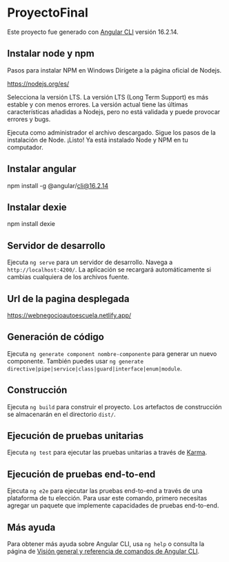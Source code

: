 # ProyectoFinal

Este proyecto fue generado con [Angular CLI](https://github.com/angular/angular-cli) versión 16.2.14.

## Instalar node y npm

Pasos para instalar NPM en Windows
Dirígete a la página oficial de Nodejs.

https://nodejs.org/es/

Selecciona la versión LTS.
La versión LTS (Long Term Support) es más estable y con menos errores. La versión actual tiene las últimas características añadidas a Nodejs, pero no está validada y puede provocar errores y bugs.

Ejecuta como administrador el archivo descargado.
Sigue los pasos de la instalación de Node.
¡Listo! Ya está instalado Node y NPM en tu computador.

## Instalar angular

npm install -g @angular/cli@16.2.14

## Instalar dexie

npm install dexie

## Servidor de desarrollo

Ejecuta `ng serve` para un servidor de desarrollo. Navega a `http://localhost:4200/`. La aplicación se recargará automáticamente si cambias cualquiera de los archivos fuente.

## Url de la pagina desplegada

https://webnegocioautoescuela.netlify.app/

## Generación de código

Ejecuta `ng generate component nombre-componente` para generar un nuevo componente. También puedes usar `ng generate directive|pipe|service|class|guard|interface|enum|module`.

## Construcción

Ejecuta `ng build` para construir el proyecto. Los artefactos de construcción se almacenarán en el directorio `dist/`.

## Ejecución de pruebas unitarias

Ejecuta `ng test` para ejecutar las pruebas unitarias a través de [Karma](https://karma-runner.github.io).

## Ejecución de pruebas end-to-end

Ejecuta `ng e2e` para ejecutar las pruebas end-to-end a través de una plataforma de tu elección. Para usar este comando, primero necesitas agregar un paquete que implemente capacidades de pruebas end-to-end.

## Más ayuda

Para obtener más ayuda sobre Angular CLI, usa `ng help` o consulta la página de [Visión general y referencia de comandos de Angular CLI](https://angular.io/cli).
